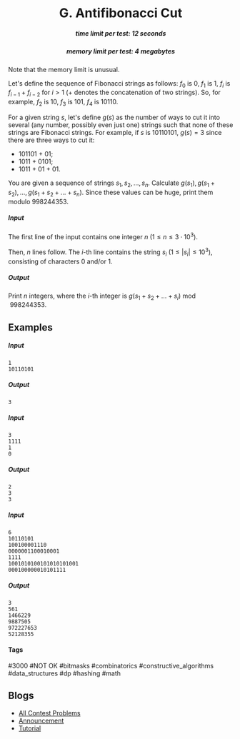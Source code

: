 <h1 style='text-align: center;'> G. Antifibonacci Cut</h1>

<h5 style='text-align: center;'>time limit per test: 12 seconds</h5>
<h5 style='text-align: center;'>memory limit per test: 4 megabytes</h5>

Note that the memory limit is unusual.

Let's define the sequence of Fibonacci strings as follows: $f_0$ is 0, $f_1$ is 1, $f_i$ is $f_{i-1} + f_{i-2}$ for $i>1$ ($+$ denotes the concatenation of two strings). So, for example, $f_2$ is 10, $f_3$ is 101, $f_4$ is 10110.

For a given string $s$, let's define $g(s)$ as the number of ways to cut it into several (any number, possibly even just one) strings such that none of these strings are Fibonacci strings. For example, if $s$ is 10110101, $g(s) = 3$ since there are three ways to cut it:

* 101101 $+$ 01;
* 1011 $+$ 0101;
* 1011 $+$ 01 $+$ 01.

You are given a sequence of strings $s_1, s_2, \dots, s_n$. Calculate $g(s_1), g(s_1 + s_2), \dots, g(s_1 + s_2 + \ldots + s_n)$. Since these values can be huge, print them modulo $998244353$.

##### Input

The first line of the input contains one integer $n$ ($1 \le n \le 3 \cdot 10^3$).

Then, $n$ lines follow. The $i$-th line contains the string $s_i$ ($1 \le |s_i| \le 10^3$), consisting of characters 0 and/or 1.

##### Output

Print $n$ integers, where the $i$-th integer is $g(s_1 + s_2 + \ldots + s_i) \bmod 998244353$.

## Examples

##### Input


```text
1
10110101
```
##### Output


```text
3
```
##### Input


```text
3
1111
1
0
```
##### Output


```text
2
3
3
```
##### Input


```text
6
10110101
100100001110
0000001100010001
1111
1001010100101010101001
000100000010101111
```
##### Output


```text
3
561
1466229
9887505
972227653
52128355
```


#### Tags 

#3000 #NOT OK #bitmasks #combinatorics #constructive_algorithms #data_structures #dp #hashing #math 

## Blogs
- [All Contest Problems](../Educational_Codeforces_Round_137_(Rated_for_Div._2).md)
- [Announcement](../blogs/Announcement.md)
- [Tutorial](../blogs/Tutorial.md)
